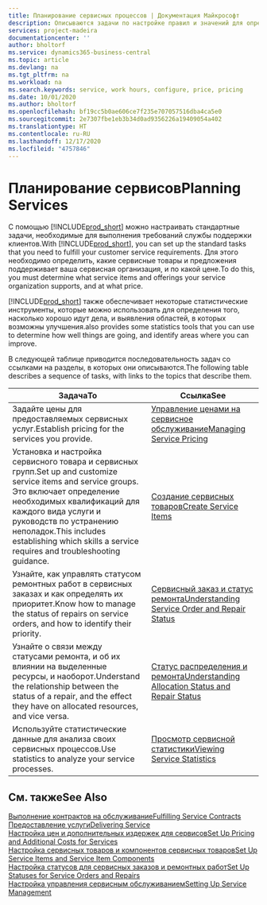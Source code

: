 ```yaml
---
title: Планирование сервисных процессов | Документация Майкрософт
description: Описываются задачи по настройке правил и значений для определения политик и процессов сервиса.
services: project-madeira
documentationcenter: ''
author: bholtorf
ms.service: dynamics365-business-central
ms.topic: article
ms.devlang: na
ms.tgt_pltfrm: na
ms.workload: na
ms.search.keywords: service, work hours, configure, price, pricing
ms.date: 10/01/2020
ms.author: bholtorf
ms.openlocfilehash: bf19cc5b0ae606ce7f235e707057516dba4ca5e0
ms.sourcegitcommit: 2e7307fbe1eb3b34d0ad9356226a19409054a402
ms.translationtype: HT
ms.contentlocale: ru-RU
ms.lasthandoff: 12/17/2020
ms.locfileid: "4757846"
---
```

# <a name="planning-services"></a><span data-ttu-id="b71b9-103">Планирование сервисов</span><span class="sxs-lookup"><span data-stu-id="b71b9-103">Planning Services</span></span>
<span data-ttu-id="b71b9-104">С помощью [!INCLUDE[prod_short](includes/prod_short.md)] можно настраивать стандартные задачи, необходимые для выполнения требований службы поддержки клиентов.</span><span class="sxs-lookup"><span data-stu-id="b71b9-104">With [!INCLUDE[prod_short](includes/prod_short.md)], you can set up the standard tasks that you need to fulfill your customer service requirements.</span></span> <span data-ttu-id="b71b9-105">Для этого необходимо определить, какие сервисные товары и предложения поддерживает ваша сервисная организация, и по какой цене.</span><span class="sxs-lookup"><span data-stu-id="b71b9-105">To do this, you must determine what service items and offerings your service organization supports, and at what price.</span></span>   

[!INCLUDE[prod_short](includes/prod_short.md)] <span data-ttu-id="b71b9-106">также обеспечивает некоторые статистические инструменты, которые можно использовать для определения того, насколько хорошо идут дела, и выявления областей, в которых возможны улучшения.</span><span class="sxs-lookup"><span data-stu-id="b71b9-106">also provides some statistics tools that you can use to determine how well things are going, and identify areas where you can improve.</span></span>
  
<span data-ttu-id="b71b9-107">В следующей таблице приводится последовательность задач со ссылками на разделы, в которых они описываются.</span><span class="sxs-lookup"><span data-stu-id="b71b9-107">The following table describes a sequence of tasks, with links to the topics that describe them.</span></span>   
  
|<span data-ttu-id="b71b9-108">**Задача**</span><span class="sxs-lookup"><span data-stu-id="b71b9-108">**To**</span></span>|<span data-ttu-id="b71b9-109">**Ссылка**</span><span class="sxs-lookup"><span data-stu-id="b71b9-109">**See**</span></span>|  
|------------|-------------|  
|<span data-ttu-id="b71b9-110">Задайте цены для предоставляемых сервисных услуг.</span><span class="sxs-lookup"><span data-stu-id="b71b9-110">Establish pricing for the services you provide.</span></span>|[<span data-ttu-id="b71b9-111">Управление ценами на сервисное обслуживание</span><span class="sxs-lookup"><span data-stu-id="b71b9-111">Managing Service Pricing</span></span>](service-service-price-management.md)|
|<span data-ttu-id="b71b9-112">Установка и настройка сервисного товара и сервисных групп.</span><span class="sxs-lookup"><span data-stu-id="b71b9-112">Set up and customize service items and service groups.</span></span> <span data-ttu-id="b71b9-113">Это включает определение необходимых квалификаций для каждого вида услуги и руководств по устранению неполадок.</span><span class="sxs-lookup"><span data-stu-id="b71b9-113">This includes establishing which skills a service requires and troubleshooting guidance.</span></span>| [<span data-ttu-id="b71b9-114">Создание сервисных товаров</span><span class="sxs-lookup"><span data-stu-id="b71b9-114">Create Service Items</span></span>](service-how-to-create-service-items.md)|  
|<span data-ttu-id="b71b9-115">Узнайте, как управлять статусом ремонтных работ в сервисных заказах и как определять их приоритет.</span><span class="sxs-lookup"><span data-stu-id="b71b9-115">Know how to manage the status of repairs on service orders, and how to identify their priority.</span></span>|[<span data-ttu-id="b71b9-116">Сервисный заказ и статус ремонта</span><span class="sxs-lookup"><span data-stu-id="b71b9-116">Understanding Service Order and Repair Status</span></span>](service-service-order-status-and-repair-status.md)|  
|<span data-ttu-id="b71b9-117">Узнайте о связи между статусами ремонта, и об их влиянии на выделенные ресурсы, и наоборот.</span><span class="sxs-lookup"><span data-stu-id="b71b9-117">Understand the relationship between the status of a repair, and the effect they have on allocated resources, and vice versa.</span></span>|[<span data-ttu-id="b71b9-118">Статус распределения и ремонта</span><span class="sxs-lookup"><span data-stu-id="b71b9-118">Understanding Allocation Status and Repair Status</span></span>](service-allocation-status-and-repair-status.md)|  
|<span data-ttu-id="b71b9-119">Используйте статистические данные для анализа своих сервисных процессов.</span><span class="sxs-lookup"><span data-stu-id="b71b9-119">Use statistics to analyze your service processes.</span></span> | [<span data-ttu-id="b71b9-120">Просмотр сервисной статистики</span><span class="sxs-lookup"><span data-stu-id="b71b9-120">Viewing Service Statistics</span></span>](service-service-statistics.md) |

## <a name="see-also"></a><span data-ttu-id="b71b9-121">См. также</span><span class="sxs-lookup"><span data-stu-id="b71b9-121">See Also</span></span>
[<span data-ttu-id="b71b9-122">Выполнение контрактов на обслуживание</span><span class="sxs-lookup"><span data-stu-id="b71b9-122">Fulfilling Service Contracts</span></span>](service-fulfill-service-contracts.md)  
[<span data-ttu-id="b71b9-123">Предоставление услуги</span><span class="sxs-lookup"><span data-stu-id="b71b9-123">Delivering Service</span></span>](service-deliver-service.md)  
[<span data-ttu-id="b71b9-124">Настройка цен и дополнительных издержек для сервисов</span><span class="sxs-lookup"><span data-stu-id="b71b9-124">Set Up Pricing and Additional Costs for Services</span></span>](service-how-setup-service-costs-pricing.md)  
[<span data-ttu-id="b71b9-125">Настройка сервисных товаров и компонентов сервисных товаров</span><span class="sxs-lookup"><span data-stu-id="b71b9-125">Set Up Service Items and Service Item Components</span></span>](service-how-setup-service-items.md)  
[<span data-ttu-id="b71b9-126">Настройка статусов для сервисных заказов и ремонтных работ</span><span class="sxs-lookup"><span data-stu-id="b71b9-126">Set Up Statuses for Service Orders and Repairs</span></span>](service-order-repair-status.md)  
[<span data-ttu-id="b71b9-127">Настройка управления сервисным обслуживанием</span><span class="sxs-lookup"><span data-stu-id="b71b9-127">Setting Up Service Management</span></span>](service-setup-service.md)  
